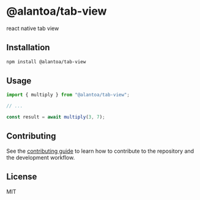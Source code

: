 # @alantoa/tab-view

react native tab view

## Installation

```sh
npm install @alantoa/tab-view
```

## Usage

```js
import { multiply } from "@alantoa/tab-view";

// ...

const result = await multiply(3, 7);
```

## Contributing

See the [contributing guide](CONTRIBUTING.md) to learn how to contribute to the repository and the development workflow.

## License

MIT

